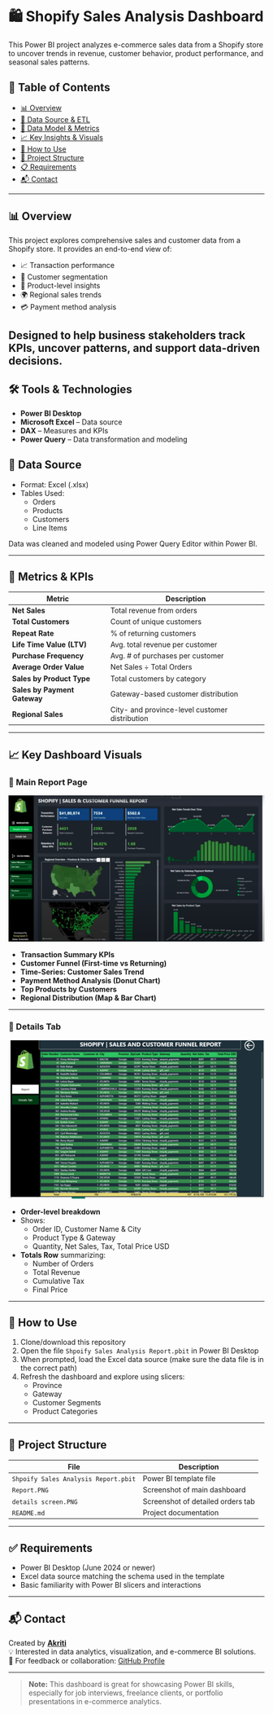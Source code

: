 # 🛍️ Shopify Sales Analysis Dashboard

This Power BI project analyzes e-commerce sales data from a Shopify store to uncover trends in revenue, customer behavior, product performance, and seasonal sales patterns.

## 📑 Table of Contents
- [📊 Overview](#-overview)
- [📂 Data Source & ETL](#-data-source--etl)
- [📐 Data Model & Metrics](#-data-model--metrics)
- [📈 Key Insights & Visuals](#-key-insights--visuals)
- [🚀 How to Use](#-how-to-use)
- [📁 Project Structure](#-project-structure)
- [📋 Requirements](#-requirements)
- [📬 Contact](#-contact)

---
## 📊 Overview
This project explores comprehensive sales and customer data from a Shopify store. It provides an end-to-end view of:

- 📈 Transaction performance
- 👥 Customer segmentation
- 🛒 Product-level insights
- 🌍 Regional sales trends
- 💳 Payment method analysis

Designed to help business stakeholders track KPIs, uncover patterns, and support data-driven decisions.
----

## 🛠️ Tools & Technologies

- **Power BI Desktop**  
- **Microsoft Excel** – Data source  
- **DAX** – Measures and KPIs  
- **Power Query** – Data transformation and modeling

## 📂 Data Source

- Format: Excel (.xlsx)
- Tables Used:
  - Orders
  - Products
  - Customers
  - Line Items

Data was cleaned and modeled using Power Query Editor within Power BI.

---

## 📐 Metrics & KPIs

| Metric | Description |
|--------|-------------|
| **Net Sales** | Total revenue from orders |
| **Total Customers** | Count of unique customers |
| **Repeat Rate** | % of returning customers |
| **Life Time Value (LTV)** | Avg. total revenue per customer |
| **Purchase Frequency** | Avg. # of purchases per customer |
| **Average Order Value** | Net Sales ÷ Total Orders |
| **Sales by Product Type** | Total customers by category |
| **Sales by Payment Gateway** | Gateway-based customer distribution |
| **Regional Sales** | City- and province-level customer distribution |

---

## 📈 Key Dashboard Visuals

### 📄 Main Report Page

![Report Screenshot](https://github.com/Akriti96/Power-BI/blob/main/Spoify%20Sales%20Analysis/dashboard.PNG)

- **Transaction Summary KPIs**
- **Customer Funnel (First-time vs Returning)**
- **Time-Series: Customer Sales Trend**
- **Payment Method Analysis (Donut Chart)**
- **Top Products by Customers**
- **Regional Distribution (Map & Bar Chart)**

---

### 🧾 Details Tab

![Details Screenshot](https://github.com/Akriti96/Power-BI/blob/main/Spoify%20Sales%20Analysis/details%20screen.PNG)

- **Order-level breakdown**  
- Shows:
  - Order ID, Customer Name & City  
  - Product Type & Gateway  
  - Quantity, Net Sales, Tax, Total Price USD  
- **Totals Row** summarizing:
  - Number of Orders
  - Total Revenue
  - Cumulative Tax
  - Final Price

---

## 🚀 How to Use

1. Clone/download this repository  
2. Open the file `Shpoify Sales Analysis Report.pbit` in Power BI Desktop  
3. When prompted, load the Excel data source (make sure the data file is in the correct path)  
4. Refresh the dashboard and explore using slicers:
   - Province
   - Gateway
   - Customer Segments
   - Product Categories

---

## 📁 Project Structure

| File | Description |
|------|-------------|
| `Shpoify Sales Analysis Report.pbit` | Power BI template file |
| `Report.PNG` | Screenshot of main dashboard |
| `details screen.PNG` | Screenshot of detailed orders tab |
| `README.md` | Project documentation |

---

## ✅ Requirements

- Power BI Desktop (June 2024 or newer)
- Excel data source matching the schema used in the template
- Basic familiarity with Power BI slicers and interactions

---

## 📬 Contact

Created by **[Akriti](https://github.com/Akriti96)**  
💡 Interested in data analytics, visualization, and e-commerce BI solutions.  
📩 For feedback or collaboration: [GitHub Profile](https://github.com/Akriti96)

---

> **Note:** This dashboard is great for showcasing Power BI skills, especially for job interviews, freelance clients, or portfolio presentations in e-commerce analytics.


